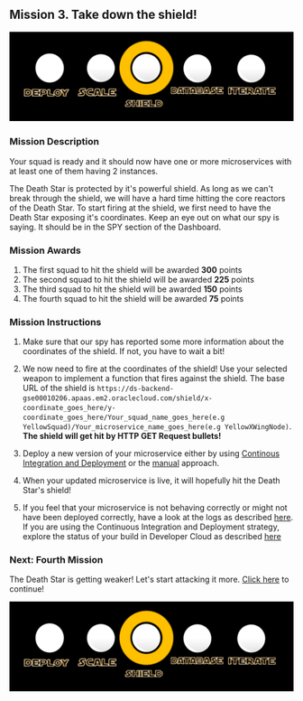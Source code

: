 ## Mission 3. Take down the shield! ##

![Mission3](MapShieldMission.PNG)

### Mission Description ###

Your squad is ready and it should now have one or more microservices with at least one of them having 2 instances.

The Death Star is protected by it's powerful shield. As long as we can't break through the shield, we will have a hard time hitting the core reactors of the Death Star.
To start firing at the shield, we first need to have the Death Star exposing it's coordinates. Keep an eye out on what our spy is saying. It should be in the SPY section of the Dashboard.

### Mission Awards ###

1. The first squad to hit the shield will be awarded **300** points
2. The second squad to hit the shield will be awarded **225** points
3. The third squad to hit the shield will be awarded **150** points
4. The fourth squad to hit the shield will be awarded **75** points

### Mission Instructions ###

1. Make sure that our spy has reported some more information about the coordinates of the shield. If not, you have to wait a bit!

2. We now need to fire at the coordinates of the shield! Use your selected weapon to implement a function that fires against the shield. The base URL of the shield is ```https://ds-backend-gse00010206.apaas.em2.oraclecloud.com/shield/x-coordinate_goes_here/y-coordinate_goes_here/Your_squad_name_goes_here(e.g YellowSquad)/Your_microservice_name_goes_here(e.g YellowXWingNode)```. **The shield will get hit by HTTP GET Request bullets!**

3. Deploy a new version of your microservice either by using [Continous Integration and Deployment](../deployment/deployment.md) or the [manual](../deployment/manually.md) approach. 

4. When your updated microservice is live, it will hopefully hit the Death Star's shield!

5. If you feel that your microservice is not behaving correctly or might not have been deployed correctly, have a look at the logs as described [here](../logs.md). If you are using the Continuous Integration and Deployment strategy, explore the status of your build in Developer Cloud as described [here](../devcs.md)

### Next: Fourth Mission ###

The Death Star is getting weaker! Let's start attacking it more. [Click here](missionSelection.md) to continue!

![Mission3](MapShieldMission.PNG)

